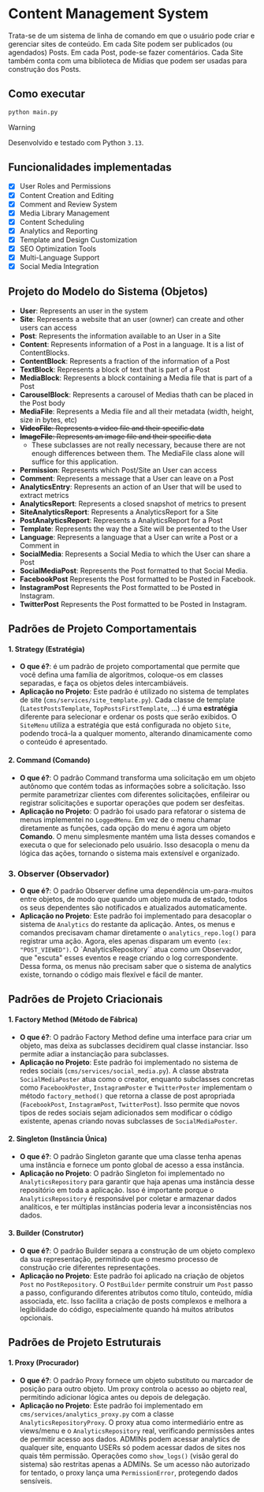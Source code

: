 # Content Management System
Trata-se de um sistema de linha de comando em que o usuário pode criar e gerenciar sites de conteúdo. Em cada Site podem ser publicados (ou agendados) Posts. Em cada Post, pode-se fazer comentários. Cada Site também conta com uma biblioteca de Mídias que podem ser usadas para construção dos Posts. 

## Como executar
```python
python main.py
```

>[!warning]
> Desenvolvido e testado com Python `3.13`.

## Funcionalidades implementadas
- [x] User Roles and Permissions
- [x] Content Creation and Editing
- [x] Comment and Review System
- [x] Media Library Management
- [x] Content Scheduling
- [x] Analytics and Reporting
- [x] Template and Design Customization
- [x] SEO Optimization Tools
- [x] Multi-Language Support
- [x] Social Media Integration

## Projeto do Modelo do Sistema (Objetos)
- **User**: Represents an user in the system
- **Site**: Represents a website that an user (owner) can create and other users can access
- **Post**: Represents the information available to an User in a Site
- **Content**: Represents information of a Post in a language. It is a list of ContentBlocks.
- **ContentBlock**: Represents a fraction of the information of a Post
- **TextBlock**: Represents a block of text that is part of a Post 
- **MediaBlock**: Represents a block containing a Media file that is part of a Post
- **CarouselBlock**: Represents a carousel of Medias thath can be placed in the Post body
- **MediaFile**: Represents a Media file and all their metadata (width, height, size in bytes, etc)
- ~~**VideoFile**: Represents a video file and their specific data~~
- ~~**ImageFile**: Represents an image file and their specific data~~
    - These subclasses are not really necessary, because there are not enough differences between them. The MediaFile class alone will suffice for this application. 
- **Permission**: Represents which Post/Site an User can access
- **Comment**: Represents a message that a User can leave on a Post
- **AnalyticsEntry**: Represents an action of an User that will be used to extract metrics
- **AnalyticsReport**: Represents a closed snapshot of metrics to present
- **SiteAnalyticsReport**: Represents a AnalyticsReport for a Site 
- **PostAnalyticsReport**: Represents a AnalyticsReport for a Post
- **Template**: Represents the way the a Site will be presented to the User
- **Language**: Represents a language that a User can write a Post or a Comment in
- **SocialMedia**: Represents a Social Media to which the User can share a Post
- **SocialMediaPost**: Represents the Post formatted to that Social Media.
- **FacebookPost** Represents the Post formatted to be Posted in Facebook. 
- **InstagramPost** Represents the Post formatted to be Posted in Instagram. 
- **TwitterPost** Represents the Post formatted to be Posted in Instagram. 


## Padrões de Projeto Comportamentais


#### 1. Strategy (Estratégia)

* **O que é?**: é um padrão de projeto comportamental que permite que você defina uma família de algoritmos, coloque-os em classes separadas, e faça os objetos deles intercambiáveis.
* **Aplicação no Projeto**: Este padrão é utilizado no sistema de templates de site (`cms/services/site_template.py`). Cada classe de template (`LatestPostsTemplate`, `TopPostsFirstTemplate`, ...) é uma **estratégia** diferente para selecionar e ordenar os posts que serão exibidos. O `SiteMenu` utiliza a estratégia que está configurada no objeto `Site`, podendo trocá-la a qualquer momento, alterando dinamicamente como o conteúdo é apresentado.

#### 2. Command (Comando)

* **O que é?**: O padrão Command transforma uma solicitação em um objeto autônomo que contém todas as informações sobre a solicitação. Isso permite parametrizar clientes com diferentes solicitações, enfileirar ou registrar solicitações e suportar operações que podem ser desfeitas.
* **Aplicação no Projeto**: O padrão foi usado para refatorar o sistema de menus implementei no `LoggedMenu`. Em vez de o menu chamar diretamente as funções, cada opção do menu é agora um objeto **Comando**. O menu simplesmente mantém uma lista desses comandos e executa o que for selecionado pelo usuário. Isso desacopla o menu da lógica das ações, tornando o sistema mais extensível e organizado.


### 3. Observer (Observador)
* **O que é?**: O padrão Observer define uma dependência um-para-muitos entre objetos, de modo que quando um objeto muda de estado, todos os seus dependentes são notificados e atualizados automaticamente.
* **Aplicação no Projeto**: Este padrão foi implementado para desacoplar o sistema de `Analytics` do restante da aplicação. Antes, os menus e comandos precisavam chamar diretamente o `analytics_repo.log()` para registrar uma ação. Agora, eles apenas disparam um evento `(ex: "POST_VIEWED")`. O `AnalyticsRepository`` atua como um Observador, que "escuta" esses eventos e reage criando o log correspondente. Dessa forma, os menus não precisam saber que o sistema de analytics existe, tornando o código mais flexível e fácil de manter.


## Padrões de Projeto Criacionais

#### 1. Factory Method (Método de Fábrica)

* **O que é?**: O padrão Factory Method define uma interface para criar um objeto, mas deixa as subclasses decidirem qual classe instanciar. Isso permite adiar a instanciação para subclasses.
* **Aplicação no Projeto**: Este padrão foi implementado no sistema de redes sociais (`cms/services/social_media.py`). A classe abstrata `SocialMediaPoster` atua como o creator, enquanto subclasses concretas como `FacebookPoster`, `InstagramPoster` e `TwitterPoster` implementam o método `factory_method()` que retorna a classe de post apropriada (`FacebookPost`, `InstagramPost`, `TwitterPost`). Isso permite que novos tipos de redes sociais sejam adicionados sem modificar o código existente, apenas criando novas subclasses de `SocialMediaPoster`.

#### 2. Singleton (Instância Única)

* **O que é?**: O padrão Singleton garante que uma classe tenha apenas uma instância e fornece um ponto global de acesso a essa instância.
* **Aplicação no Projeto**: O padrão Singleton foi implementado no `AnalyticsRepository` para garantir que haja apenas uma instância desse repositório em toda a aplicação. Isso é importante porque o `AnalyticsRepository` é responsável por coletar e armazenar dados analíticos, e ter múltiplas instâncias poderia levar a inconsistências nos dados.

#### 3. Builder (Construtor)
* **O que é?**: O padrão Builder separa a construção de um objeto complexo da sua representação, permitindo que o mesmo processo de construção crie diferentes representações.
* **Aplicação no Projeto**: Este padrão foi aplicado na criação de objetos `Post` no `PostRepository`. O `PostBuilder` permite construir um `Post` passo a passo, configurando diferentes atributos como título, conteúdo, mídia associada, etc. Isso facilita a criação de posts complexos e melhora a legibilidade do código, especialmente quando há muitos atributos opcionais.


## Padrões de Projeto Estruturais

#### 1. Proxy (Procurador)

* **O que é?**: O padrão Proxy fornece um objeto substituto ou marcador de posição para outro objeto. Um proxy controla o acesso ao objeto real, permitindo adicionar lógica antes ou depois de delegação.
* **Aplicação no Projeto**: Este padrão foi implementado em `cms/services/analytics_proxy.py` com a classe `AnalyticsRepositoryProxy`. O proxy atua como intermediário entre as views/menu e o `AnalyticsRepository` real, verificando permissões antes de permitir acesso aos dados. ADMINs podem acessar analytics de qualquer site, enquanto USERs só podem acessar dados de sites nos quais têm permissão. Operações como `show_logs()` (visão geral do sistema) são restritas apenas a ADMINs. Se um acesso não autorizado for tentado, o proxy lança uma `PermissionError`, protegendo dados sensíveis.



